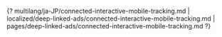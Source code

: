 {? multilang/ja-JP/connected-interactive-mobile-tracking.md | localized/deep-linked-ads/connected-interactive-mobile-tracking.md | pages/deep-linked-ads/connected-interactive-mobile-tracking.md ?}

